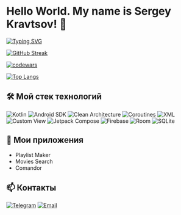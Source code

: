 # Hello World. My name is Sergey Kravtsov! 👋

[![Typing SVG](https://readme-typing-svg.demolab.com?font=Cal+Sans&pause=1000&color=F7970AFD&background=9748FF00&random=true&width=550&lines=%F0%9F%94%A7+-%3E+KOTLIN+%7C+ANDROID+%7C+SIMPLIFY+LIFE)](https://git.io/typing-svg)

<div align="left">

[![GitHub Streak](https://github-readme-streak-stats.herokuapp.com/?user=KravtsovSO64&theme=android-light)](https://git.io/streak-stats)

[![codewars](https://www.codewars.com/users/KravtsovSO64/badges/large?theme=light)](https://www.codewars.com/users/KravtsovSO64)

[![Top Langs](https://github-readme-stats.vercel.app/api/top-langs/?username=KravtsovSO64&layout=compact&theme=android-dark&hide=html,css)](https://github.com/KravtsovSO64/github-readme-stats)


</div>

</div>

## 🛠️ Мой стек технологий
![Kotlin](https://img.shields.io/badge/-Kotlin-7F52FF?style=flat-square&logo=Kotlin&logoColor=white)
![Android SDK](https://img.shields.io/badge/-Android_SDK-3DDC84?style=flat-square&logo=Android&logoColor=white)
![Clean Architecture](https://img.shields.io/badge/-Clean_Architecture-2496ED?style=flat-square&logo=Architecture&logoColor=white)
![Coroutines](https://img.shields.io/badge/-Coroutines-388E3C?style=flat-square&logo=Kotlin&logoColor=white)
![XML](https://img.shields.io/badge/-XML-F05032?style=flat-square&logo=XML&logoColor=white)
![Custom View](https://img.shields.io/badge/-Custom_View-8A2BE2?style=flat-square&logo=Android&logoColor=white)
![Jetpack Compose](https://img.shields.io/badge/-Jetpack_Compose-4285F4?style=flat-square&logo=Jetpack-Compose&logoColor=white)
![Firebase](https://img.shields.io/badge/-Firebase-FFCA28?style=flat-square&logo=Firebase&logoColor=black)
![Room](https://img.shields.io/badge/-Room-4479A1?style=flat-square&logo=Room&logoColor=white)
![SQLite](https://img.shields.io/badge/-SQLite-003B57?style=flat-square&logo=SQLite&logoColor=white)



## 📱 Мои приложения
- Playlist Maker
- Movies Search
- Comandor 


## 📫 Контакты
[![Telegram](https://img.shields.io/badge/-Telegram-26A5E4?style=flat-square&logo=Telegram&logoColor=white)](https://t.me/@kraffc)
[![Email](https://img.shields.io/badge/-Email-D14836?style=flat-square&logo=Gmail&logoColor=white)](mailto:jard.mozq@gmail.com)
